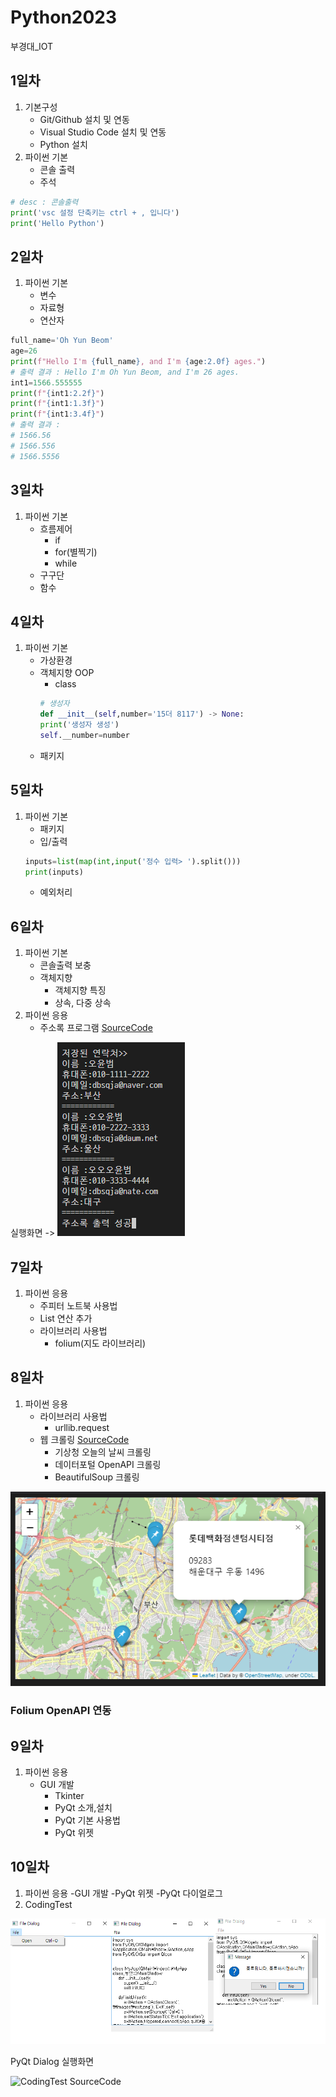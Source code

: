 # Python2023
부경대_IOT

## 1일차
1. 기본구성
    - Git/Github 설치 및 연동
    - Visual Studio Code 설치 및 연동
    - Python 설치
2. 파이썬 기본
    - 콘솔 출력
    - 주석



```python
# desc : 콘솔출력 
print('vsc 설정 단축키는 ctrl + , 입니다')
print('Hello Python')
```

## 2일차
1. 파이썬 기본
    - 변수
    - 자료형
    - 연산자
    
```python
full_name='Oh Yun Beom'
age=26
print(f"Hello I'm {full_name}, and I'm {age:2.0f} ages.")
# 출력 결과 : Hello I'm Oh Yun Beom, and I'm 26 ages.
int1=1566.555555
print(f"{int1:2.2f}")
print(f"{int1:1.3f}")
print(f"{int1:3.4f}")
# 출력 결과 : 
# 1566.56
# 1566.556
# 1566.5556
```

## 3일차
1. 파이썬 기본
    - 흐름제어
        - if
        - for(별찍기)
        - while
    - 구구단 
    - 함수
    
## 4일차
1. 파이썬 기본
    - 가상환경
    - 객체지향 OOP
        - class
        ```python
        # 생성자
        def __init__(self,number='15더 8117') -> None:
        print('생성자 생성')
        self.__number=number
        ```
    - 패키지

## 5일차
1. 파이썬 기본
    - 패키지
    - 입/출력
    ```python
    inputs=list(map(int,input('정수 입력> ').split()))
    print(inputs)
    ```
    - 예외처리

## 6일차
1. 파이썬 기본
    - 콘솔출력 보충
    - 객체지향 
        - 객체지향 특징
        - 상속, 다중 상속
2. 파이썬 응용
    - 주소록 프로그램 [SourceCode](https://github.com/OHYUNBEOM/Python2023/blob/main/Project/address_app.py)

실행화면 -> 
![실행화면](https://github.com/OHYUNBEOM/Python2023/blob/main/images/%EC%8B%A4%ED%96%89%ED%99%94%EB%A9%B4.png?raw=true)


## 7일차
1. 파이썬 응용
    - 주피터 노트북 사용법
    - List 연산 추가
    - 라이브러리 사용법
        - folium(지도 라이브러리)

## 8일차
1. 파이썬 응용
    - 라이브러리 사용법
        - urllib.request
    - 웹 크롤링 [SourceCode](https://github.com/OHYUNBEOM/Python2023/blob/main/Day08/code44_web_crawling_tutorial.ipynb)
        - 기상청 오늘의 날씨 크롤링
        - 데이터포털 OpenAPI 크롤링
        - BeautifulSoup 크롤링

![실행화면](https://raw.githubusercontent.com/OHYUNBEOM/Python2023/main/images/jupyter_folium.png)

### Folium OpenAPI 연동

## 9일차
1. 파이썬 응용
    - GUI 개발
        - Tkinter 
        - PyQt 소개,설치
        - PyQt 기본 사용법
        - PyQt 위젯

## 10일차
1. 파이썬 응용
    -GUI 개발
        -PyQt 위젯
        -PyQt 다이얼로그
2. CodingTest

![실행화면](https://raw.githubusercontent.com/OHYUNBEOM/Python2023/main/images/Dialog.png)

PyQt Dialog 실행화면

![CodingTest SourceCode]()